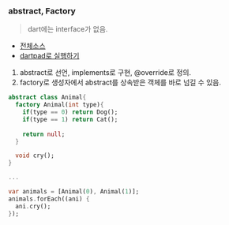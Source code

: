 ### abstract, Factory
> dart에는 interface가 없음.

- [전체소스](abstract.dart)
- [dartpad로 실행하기](https://dartpad.dev/039146007c615e4157c120ba0f876065)


1. abstract로 선언, implements로 구현, @override로 정의.
2. factory로 생성자에서 abstract를 상속받은 객체를 바로 넘길 수 있음.

~~~dart
abstract class Animal{
  factory Animal(int type){
    if(type == 0) return Dog();
    if(type == 1) return Cat();
    
    return null;
  }

  void cry();
}

...

var animals = [Animal(0), Animal(1)];
animals.forEach((ani) {
  ani.cry();
});
~~~